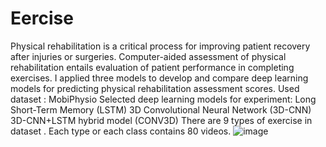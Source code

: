 # Eercise
Physical rehabilitation is a critical process for improving patient recovery after injuries or surgeries.
Computer-aided assessment of physical rehabilitation entails evaluation of patient performance in completing exercises.
I applied three models to develop and compare deep learning models for predicting physical rehabilitation assessment scores.
Used dataset :  MobiPhysio
Selected deep learning models for experiment:
Long Short-Term Memory (LSTM)
3D Convolutional Neural Network (3D-CNN)
3D-CNN+LSTM hybrid model (CONV3D)
There are 9 types of exercise in dataset .
Each type or each class contains 80 videos.
![image](https://github.com/user-attachments/assets/60987bb3-d601-4e06-ba09-ac32b29f0612)
